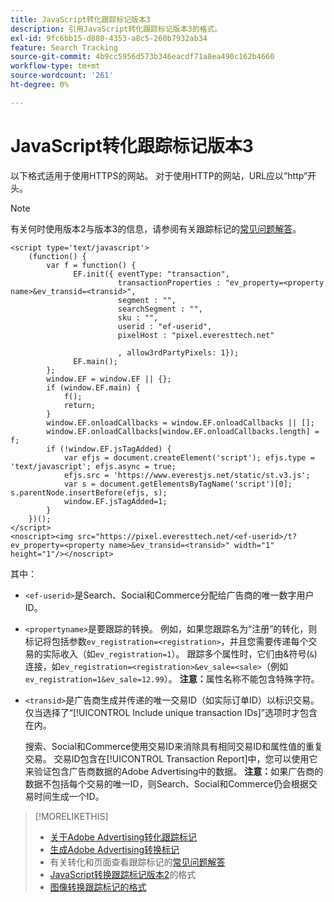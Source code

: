 ```yaml
---
title: JavaScript转化跟踪标记版本3
description: 引用JavaScript转化跟踪标记版本3的格式。
exl-id: 9fc6bb15-d880-4353-a8c5-260b7932ab34
feature: Search Tracking
source-git-commit: 4b9cc5956d573b346eacdf71a8ea490c162b4660
workflow-type: tm+mt
source-wordcount: '261'
ht-degree: 0%

---
```


# JavaScript转化跟踪标记版本3

以下格式适用于使用HTTPS的网站。 对于使用HTTP的网站，URL应以“http”开头。

>[!NOTE]
>
>有关何时使用版本2与版本3的信息，请参阅有关跟踪标记的[常见问题解答](/help/search-social-commerce/tracking/faqs-conversion-page-view-tracking-tags.md)。

```
<script type='text/javascript'>
    (function() {
        var f = function() {
              EF.init({ eventType: "transaction",
                        transactionProperties : "ev_property=<property name>&ev_transid=<transid>",
                        segment : "",
                        searchSegment : "",
                        sku : "",
                        userid : "ef-userid",
                        pixelHost : "pixel.everesttech.net"
                        
                        , allow3rdPartyPixels: 1});
              EF.main();
        };
        window.EF = window.EF || {};
        if (window.EF.main) {
            f();
            return;
        }
        window.EF.onloadCallbacks = window.EF.onloadCallbacks || [];
        window.EF.onloadCallbacks[window.EF.onloadCallbacks.length] = f;
        if (!window.EF.jsTagAdded) {
            var efjs = document.createElement('script'); efjs.type = 'text/javascript'; efjs.async = true;
            efjs.src = 'https://www.everestjs.net/static/st.v3.js';
            var s = document.getElementsByTagName('script')[0]; s.parentNode.insertBefore(efjs, s);
            window.EF.jsTagAdded=1;
        }
    })();
</script>
<noscript><img src="https://pixel.everesttech.net/<ef-userid>/t?ev_property=<property name>&ev_transid=<transid>" width="1" height="1"/></noscript>
```

其中：

* `<ef-userid>`是Search、Social和Commerce分配给广告商的唯一数字用户ID。

* `<propertyname>`是要跟踪的转换。 例如，如果您跟踪名为“注册”的转化，则标记将包括参数`ev_registration=<registration>`，并且您需要传递每个交易的实际收入（如`ev_registration=1`）。 跟踪多个属性时，它们由&amp;符号(`&`)连接，如`ev_registration=<registration>&ev_sale=<sale>`（例如`ev_registration=1&ev_sale=12.99`）。 **注意：**&#x200B;属性名称不能包含特殊字符。

* `<transid>`是广告商生成并传递的唯一交易ID（如实际订单ID）以标识交易。 仅当选择了“[!UICONTROL Include unique transaction IDs]”选项时才包含在内。

  搜索、Social和Commerce使用交易ID来消除具有相同交易ID和属性值的重复交易。 交易ID包含在[!UICONTROL Transaction Report]中，您可以使用它来验证包含广告商数据的Adobe Advertising中的数据。 **注意：**&#x200B;如果广告商的数据不包括每个交易的唯一ID，则Search、Social和Commerce仍会根据交易时间生成一个ID。

<!-- add more links -->

>[!MORELIKETHIS]
>
>* [关于Adobe Advertising转化跟踪标记](/help/search-social-commerce/tracking/conversion-tracking-advertising.md)
>* [生成Adobe Advertising转换标记](/help/search-social-commerce/tools/conversion-tag-generate.md)
>* 有关转化和页面查看跟踪标记的[常见问题解答](/help/search-social-commerce/tracking/faqs-conversion-page-view-tracking-tags.md)
>* [JavaScript转换跟踪标记版本2](format-conversion-tag-jsv2.md)的格式
>* [图像转换跟踪标记的格式](format-conversion-tag-image.md)
